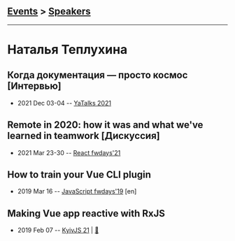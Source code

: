 ## [Events](../README.md) > [Speakers](../speakers.md)
---

# Наталья Теплухина

## Когда документация — просто космос [Интервью]
- 2021 Dec 03-04 -- [YaTalks 2021](https://www.youtube.com/watch?v=ByHfkwGCR4A&t=19307s)    
## Remote in 2020: how it was and what we&#39;ve learned in teamwork [Дискуссия]
- 2021 Mar 23-30 -- [React fwdays&#39;21](https://youtu.be/_ZBTZa7Un_E)    
## How to train your Vue CLI plugin
- 2019 Mar 16 -- [JavaScript fwdays&#39;19](https://fwdays.com/en/event/js-fwdays-2019/review/how-to-train-your-vue-cli-plugin) [en]   
## Making Vue app reactive with RxJS
- 2019 Feb 07 -- [KyivJS 21](https://www.youtube.com/watch?v=Ny1_s9OHg1M)  | [:notebook:](https://slides.com/superdiana/making-your-vue-app-reactive-with-rxjs#/)  
